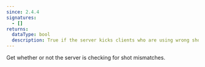 ```yaml
---
since: 2.4.4
signatures:
  - []
returns:
  dataType: bool
  description: True if the server kicks clients who are using wrong shot types
---
```


Get whether or not the server is checking for shot mismatches.

